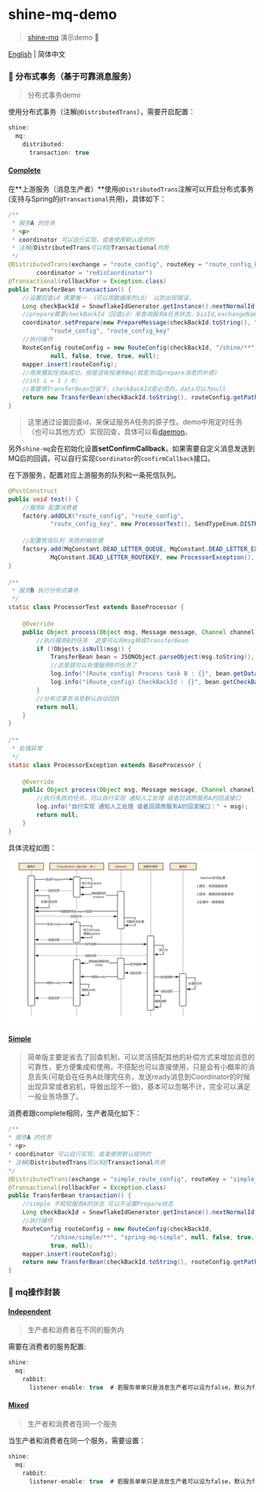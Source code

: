 # shine-mq-demo 

> [shine-mq](https://github.com/7le/shine-mq) 演示demo 🎥

[English](README.md) | 简体中文

### 🎈 分布式事务（基于可靠消息服务）

> 分布式事务demo

使用分布式事务（注解``@DistributedTrans``），需要开启配置：

```java
shine:
  mq:
    distributed:
      transaction: true
```

#### [Complete](https://github.com/7le/shine-mq-demo/tree/master/dt-complete)

在**上游服务（消息生产者）**使用``@DistributedTrans``注解可以开启分布式事务(支持与Spring的``@Transactional``共用)，具体如下：

```java
/**
 * 服务A 的任务
 * <p>
 * coordinator 可以自行实现，或者使用默认提供的
 * 注解@DistributedTrans可以和@Transactional共用
 */
@DistributedTrans(exchange = "route_config", routeKey = "route_config_key", bizId = "route_config",
        coordinator = "redisCoordinator")
@Transactional(rollbackFor = Exception.class)
public TransferBean transaction() {
    //设置回查id 需要唯一 （可以用数据库的id） 以防出现错误，
    Long checkBackId = SnowflakeIdGenerator.getInstance().nextNormalId();
    //prepare需要checkBackId（回查id）来查询服务A任务状态，bizId,exchangeName和routingKey是重发的必要信息
    coordinator.setPrepare(new PrepareMessage(checkBackId.toString(), "route_config",
            "route_config", "route_config_key"
    //执行操作
    RouteConfig routeConfig = new RouteConfig(checkBackId, "/shine/**", "spring-mq",
            null, false, true, true, null);
    mapper.insert(routeConfig);
    //用来模拟任务A成功，但是没有投递到mq(就是测试prepare消息的补偿)
    //int i = 1 / 0;
    //需要用TransferBean包装下，checkBackId是必须的，data可以为null
    return new TransferBean(checkBackId.toString(), routeConfig.getPath());
}
```
> 这里通过设置回查id，来保证服务A任务的原子性。demo中用定时任务（也可以其他方式）实现回查，具体可以看[daemon](https://github.com/7le/shine-mq-demo/blob/master/dt-complete/dt-producer/src/main/java/top/arkstack/shine/mq/demo/daemon/Daemon.java)。


另外``shine-mq``会在初始化设置**setConfirmCallback**，如果需要自定义消息发送到MQ后的回调，可以自行实现``Coordinator``的``confirmCallback``接口。

在下游服务，配置对应上游服务的队列和一条死信队列。
```java
@PostConstruct
public void test() {
    //服务B 配置消费者
    factory.addDLX("route_config", "route_config",
            "route_config_key", new ProcessorTest(), SendTypeEnum.DISTRIBUTED);

    //配置死信队列 失败时候处理
    factory.add(MqConstant.DEAD_LETTER_QUEUE, MqConstant.DEAD_LETTER_EXCHANGE,
            MqConstant.DEAD_LETTER_ROUTEKEY, new ProcessorException(), SendTypeEnum.DLX);
}

/**
 * 服务B 执行分布式事务
 */
static class ProcessorTest extends BaseProcessor {

    @Override
    public Object process(Object msg, Message message, Channel channel) {
        //执行服务B的任务  这里可以将msg转成TransferBean
        if (!Objects.isNull(msg)) {
            TransferBean bean = JSONObject.parseObject(msg.toString(), TransferBean.class);
            //这里就可以处理服务B的任务了
            log.info("(Route_config) Process task B : {}", bean.getData());
            log.info("(Route_config) CheckBackId : {}", bean.getCheckBackId());
        }
        //分布式事务消息默认自动回执
        return null;
    }
}

/**
 * 处理异常
 */
static class ProcessorException extends BaseProcessor {

    @Override
    public Object process(Object msg, Message message, Channel channel) {
        //执行失败的任务，可以自行实现 通知人工处理 或者回调原服务A的回滚接口
        log.info("自行实现 通知人工处理 或者回调原服务A的回滚接口：" + msg);
        return null;
    }
}
```

具体流程如图：
![shine-mq](https://github.com/7le/7le.github.io/raw/master/image/dis/shine-mq.jpg)

#### [Simple](https://github.com/7le/shine-mq-demo/tree/master/dt-simple)

> 简单版主要是省去了回查机制，可以灵活搭配其他的补偿方式来增加消息的可靠性，更方便集成和使用。不搭配也可以直接使用，只是会有小概率的消息丢失(可能会在任务A处理完任务，发送ready消息到Coordinator的时候出现异常或者宕机，导致出现不一致)，基本可以忽略不计，完全可以满足一般业务场景了。

消费者跟complete相同，生产者简化如下：
```java
/**
* 服务A 的任务
* <p>
* coordinator 可以自行实现，或者使用默认提供的
* 注解@DistributedTrans可以和@Transactional共用
*/
@DistributedTrans(exchange = "simple_route_config", routeKey = "simple_route_config_key", bizId = "simple_route_config")
@Transactional(rollbackFor = Exception.class)
public TransferBean transaction() {
    //simple 不校验服务A的状态 可以不设置Prepare状态
    Long checkBackId = SnowflakeIdGenerator.getInstance().nextNormalId();
    //执行操作
    RouteConfig routeConfig = new RouteConfig(checkBackId,
            "/shine/simple/**", "spring-mq-simple", null, false, true,
            true, null);
    mapper.insert(routeConfig);
    return new TransferBean(checkBackId.toString(), routeConfig.getPath());
}
```

### 🎐 mq操作封装

#### [Independent](https://github.com/7le/shine-mq-demo/tree/master/mq-independent)

> 生产者和消费者在不同的服务内

需要在消费者的服务配置:

```java
shine:
  mq:
    rabbit:
      listener-enable: true  # 若服务单单只是消息生产者可以设为false，默认为false
```

#### [Mixed](https://github.com/7le/shine-mq-demo/tree/master/mq-mixed/mixed)

> 生产者和消费者在同一个服务

当生产者和消费者在同一个服务，需要设置：

```java
shine:
  mq:
    rabbit:
      listener-enable: true  # 若服务单单只是消息生产者可以设为false，默认为false
```
